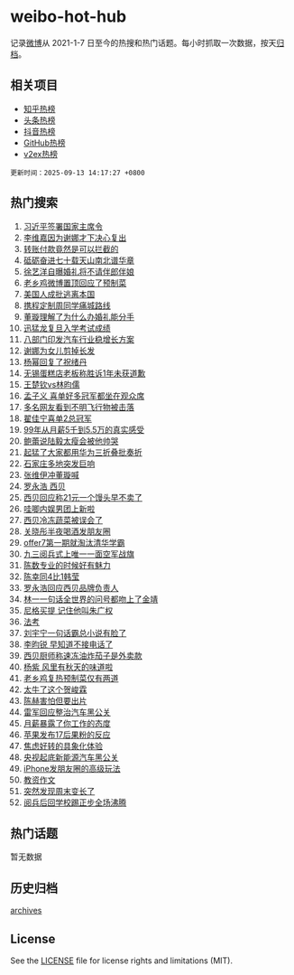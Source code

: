 # weibo-hot-hub

记录[微博](https://www.weibo.com)从 2021-1-7 日至今的热搜和热门话题。每小时抓取一次数据，按天[归档](archives)。

## 相关项目

- [知乎热榜](https://github.com/lonnyzhang423/zhihu-hot-hub)
- [头条热榜](https://github.com/lonnyzhang423/toutiao-hot-hub)
- [抖音热榜](https://github.com/lonnyzhang423/douyin-hot-hub)
- [GitHub热榜](https://github.com/lonnyzhang423/github-hot-hub)
- [v2ex热榜](https://github.com/lonnyzhang423/v2ex-hot-hub)


`更新时间：2025-09-13 14:17:27 +0800`

## 热门搜索

1. [习近平签署国家主席令](https://m.weibo.cn/search?containerid=100103type%3D1%26t%3D10%26q%3D%23%E4%B9%A0%E8%BF%91%E5%B9%B3%E7%AD%BE%E7%BD%B2%E5%9B%BD%E5%AE%B6%E4%B8%BB%E5%B8%AD%E4%BB%A4%23&stream_entry_id=51&isnewpage=1&extparam=seat%3D1%26c_type%3D51%26pos%3D0%26cate%3D10103%26q%3D%2523%25E4%25B9%25A0%25E8%25BF%2591%25E5%25B9%25B3%25E7%25AD%25BE%25E7%25BD%25B2%25E5%259B%25BD%25E5%25AE%25B6%25E4%25B8%25BB%25E5%25B8%25AD%25E4%25BB%25A4%2523%26dgr%3D0%26filter_type%3Drealtimehot%26stream_entry_id%3D51%26display_time%3D1757744246%26pre_seqid%3D175774424678501978153147)
1. [李维嘉因为谢娜才下决心复出](https://m.weibo.cn/search?containerid=100103type%3D1%26t%3D10%26q%3D%E6%9D%8E%E7%BB%B4%E5%98%89%E5%9B%A0%E4%B8%BA%E8%B0%A2%E5%A8%9C%E6%89%8D%E4%B8%8B%E5%86%B3%E5%BF%83%E5%A4%8D%E5%87%BA&stream_entry_id=31&isnewpage=1&extparam=seat%3D1%26dgr%3D0%26band_rank%3D1%26realpos%3D1%26filter_type%3Drealtimehot%26c_type%3D31%26pos%3D0%26cate%3D5001%26flag%3D1%26stream_entry_id%3D31%26lcate%3D5001%26q%3D%25E6%259D%258E%25E7%25BB%25B4%25E5%2598%2589%25E5%259B%25A0%25E4%25B8%25BA%25E8%25B0%25A2%25E5%25A8%259C%25E6%2589%258D%25E4%25B8%258B%25E5%2586%25B3%25E5%25BF%2583%25E5%25A4%258D%25E5%2587%25BA%26display_time%3D1757744246%26pre_seqid%3D175774424678501978153147)
1. [转账付款竟然是可以拦截的](https://m.weibo.cn/search?containerid=100103type%3D1%26t%3D10%26q%3D%E8%BD%AC%E8%B4%A6%E4%BB%98%E6%AC%BE%E7%AB%9F%E7%84%B6%E6%98%AF%E5%8F%AF%E4%BB%A5%E6%8B%A6%E6%88%AA%E7%9A%84&stream_entry_id=31&isnewpage=1&extparam=seat%3D1%26dgr%3D0%26band_rank%3D2%26realpos%3D2%26filter_type%3Drealtimehot%26c_type%3D31%26pos%3D1%26cate%3D5001%26flag%3D2%26stream_entry_id%3D31%26lcate%3D5001%26q%3D%25E8%25BD%25AC%25E8%25B4%25A6%25E4%25BB%2598%25E6%25AC%25BE%25E7%25AB%259F%25E7%2584%25B6%25E6%2598%25AF%25E5%258F%25AF%25E4%25BB%25A5%25E6%258B%25A6%25E6%2588%25AA%25E7%259A%2584%26display_time%3D1757744246%26pre_seqid%3D175774424678501978153147)
1. [砥砺奋进七十载天山南北谱华章](https://m.weibo.cn/search?containerid=100103type%3D1%26t%3D10%26q%3D%23%E7%A0%A5%E7%A0%BA%E5%A5%8B%E8%BF%9B%E4%B8%83%E5%8D%81%E8%BD%BD%E5%A4%A9%E5%B1%B1%E5%8D%97%E5%8C%97%E8%B0%B1%E5%8D%8E%E7%AB%A0%23&stream_entry_id=31&isnewpage=1&extparam=seat%3D1%26dgr%3D0%26band_rank%3D3%26realpos%3D3%26filter_type%3Drealtimehot%26c_type%3D31%26pos%3D2%26cate%3D5001%26flag%3D0%26stream_entry_id%3D31%26lcate%3D5001%26q%3D%2523%25E7%25A0%25A5%25E7%25A0%25BA%25E5%25A5%258B%25E8%25BF%259B%25E4%25B8%2583%25E5%258D%2581%25E8%25BD%25BD%25E5%25A4%25A9%25E5%25B1%25B1%25E5%258D%2597%25E5%258C%2597%25E8%25B0%25B1%25E5%258D%258E%25E7%25AB%25A0%2523%26display_time%3D1757744246%26pre_seqid%3D175774424678501978153147)
1. [徐艺洋自曝婚礼将不请伴郎伴娘](https://m.weibo.cn/search?containerid=100103type%3D1%26t%3D10%26q%3D%23%E5%BE%90%E8%89%BA%E6%B4%8B%E8%87%AA%E6%9B%9D%E5%A9%9A%E7%A4%BC%E5%B0%86%E4%B8%8D%E8%AF%B7%E4%BC%B4%E9%83%8E%E4%BC%B4%E5%A8%98%23&stream_entry_id=31&isnewpage=1&extparam=seat%3D1%26dgr%3D0%26band_rank%3D4%26realpos%3D4%26filter_type%3Drealtimehot%26c_type%3D31%26pos%3D3%26cate%3D5001%26flag%3D1%26stream_entry_id%3D31%26lcate%3D5001%26q%3D%2523%25E5%25BE%2590%25E8%2589%25BA%25E6%25B4%258B%25E8%2587%25AA%25E6%259B%259D%25E5%25A9%259A%25E7%25A4%25BC%25E5%25B0%2586%25E4%25B8%258D%25E8%25AF%25B7%25E4%25BC%25B4%25E9%2583%258E%25E4%25BC%25B4%25E5%25A8%2598%2523%26display_time%3D1757744246%26pre_seqid%3D175774424678501978153147)
1. [老乡鸡微博置顶回应了预制菜](https://m.weibo.cn/search?containerid=100103type%3D1%26t%3D10%26q%3D%23%E8%80%81%E4%B9%A1%E9%B8%A1%E5%BE%AE%E5%8D%9A%E7%BD%AE%E9%A1%B6%E5%9B%9E%E5%BA%94%E4%BA%86%E9%A2%84%E5%88%B6%E8%8F%9C%23&stream_entry_id=31&isnewpage=1&extparam=seat%3D1%26dgr%3D0%26band_rank%3D5%26realpos%3D5%26filter_type%3Drealtimehot%26c_type%3D31%26pos%3D4%26cate%3D5001%26flag%3D0%26stream_entry_id%3D31%26lcate%3D5001%26q%3D%2523%25E8%2580%2581%25E4%25B9%25A1%25E9%25B8%25A1%25E5%25BE%25AE%25E5%258D%259A%25E7%25BD%25AE%25E9%25A1%25B6%25E5%259B%259E%25E5%25BA%2594%25E4%25BA%2586%25E9%25A2%2584%25E5%2588%25B6%25E8%258F%259C%2523%26display_time%3D1757744246%26pre_seqid%3D175774424678501978153147)
1. [美国人成批逃离本国](https://m.weibo.cn/search?containerid=100103type%3D1%26t%3D10%26q%3D%E7%BE%8E%E5%9B%BD%E4%BA%BA%E6%88%90%E6%89%B9%E9%80%83%E7%A6%BB%E6%9C%AC%E5%9B%BD&stream_entry_id=31&isnewpage=1&extparam=seat%3D1%26dgr%3D0%26band_rank%3D6%26realpos%3D6%26filter_type%3Drealtimehot%26c_type%3D31%26pos%3D5%26cate%3D5001%26flag%3D1%26stream_entry_id%3D31%26lcate%3D5001%26q%3D%25E7%25BE%258E%25E5%259B%25BD%25E4%25BA%25BA%25E6%2588%2590%25E6%2589%25B9%25E9%2580%2583%25E7%25A6%25BB%25E6%259C%25AC%25E5%259B%25BD%26display_time%3D1757744246%26pre_seqid%3D175774424678501978153147)
1. [携程定制周同学痛城路线](https://m.weibo.cn/search?containerid=100103type%3D1%26t%3D10%26q%3D%23%E6%90%BA%E7%A8%8B%E5%AE%9A%E5%88%B6%E5%91%A8%E5%90%8C%E5%AD%A6%E7%97%9B%E5%9F%8E%E8%B7%AF%E7%BA%BF%23&stream_entry_id=31&isnewpage=1&extparam=seat%3D1%26dgr%3D0%26adid%3D300895%26band_rank%3D7%26topic_ad%3D1%26is_ad_pos%3D1%26c_type%3D31%26pos%3D6%26cate%3D5001%26stream_entry_id%3D31%26filter_type%3Drealtimehot%26lcate%3D5001%26q%3D%2523%25E6%2590%25BA%25E7%25A8%258B%25E5%25AE%259A%25E5%2588%25B6%25E5%2591%25A8%25E5%2590%258C%25E5%25AD%25A6%25E7%2597%259B%25E5%259F%258E%25E8%25B7%25AF%25E7%25BA%25BF%2523%26display_time%3D1757744246%26pre_seqid%3D175774424678501978153147)
1. [董璇理解了为什么办婚礼能分手](https://m.weibo.cn/search?containerid=100103type%3D1%26t%3D10%26q%3D%E8%91%A3%E7%92%87%E7%90%86%E8%A7%A3%E4%BA%86%E4%B8%BA%E4%BB%80%E4%B9%88%E5%8A%9E%E5%A9%9A%E7%A4%BC%E8%83%BD%E5%88%86%E6%89%8B&stream_entry_id=31&isnewpage=1&extparam=seat%3D1%26dgr%3D0%26band_rank%3D7%26realpos%3D7%26filter_type%3Drealtimehot%26c_type%3D31%26pos%3D7%26cate%3D5001%26flag%3D1%26stream_entry_id%3D31%26lcate%3D5001%26q%3D%25E8%2591%25A3%25E7%2592%2587%25E7%2590%2586%25E8%25A7%25A3%25E4%25BA%2586%25E4%25B8%25BA%25E4%25BB%2580%25E4%25B9%2588%25E5%258A%259E%25E5%25A9%259A%25E7%25A4%25BC%25E8%2583%25BD%25E5%2588%2586%25E6%2589%258B%26display_time%3D1757744246%26pre_seqid%3D175774424678501978153147)
1. [迅猛龙复旦入学考试成绩](https://m.weibo.cn/search?containerid=100103type%3D1%26t%3D10%26q%3D%E8%BF%85%E7%8C%9B%E9%BE%99%E5%A4%8D%E6%97%A6%E5%85%A5%E5%AD%A6%E8%80%83%E8%AF%95%E6%88%90%E7%BB%A9&stream_entry_id=31&isnewpage=1&extparam=seat%3D1%26dgr%3D0%26band_rank%3D8%26realpos%3D8%26filter_type%3Drealtimehot%26c_type%3D31%26pos%3D8%26cate%3D5001%26flag%3D2%26stream_entry_id%3D31%26lcate%3D5001%26q%3D%25E8%25BF%2585%25E7%258C%259B%25E9%25BE%2599%25E5%25A4%258D%25E6%2597%25A6%25E5%2585%25A5%25E5%25AD%25A6%25E8%2580%2583%25E8%25AF%2595%25E6%2588%2590%25E7%25BB%25A9%26display_time%3D1757744246%26pre_seqid%3D175774424678501978153147)
1. [八部门印发汽车行业稳增长方案](https://m.weibo.cn/search?containerid=100103type%3D1%26t%3D10%26q%3D%23%E5%85%AB%E9%83%A8%E9%97%A8%E5%8D%B0%E5%8F%91%E6%B1%BD%E8%BD%A6%E8%A1%8C%E4%B8%9A%E7%A8%B3%E5%A2%9E%E9%95%BF%E6%96%B9%E6%A1%88%23&stream_entry_id=31&isnewpage=1&extparam=seat%3D1%26dgr%3D0%26band_rank%3D9%26realpos%3D9%26filter_type%3Drealtimehot%26c_type%3D31%26pos%3D9%26cate%3D5001%26flag%3D1%26stream_entry_id%3D31%26lcate%3D5001%26q%3D%2523%25E5%2585%25AB%25E9%2583%25A8%25E9%2597%25A8%25E5%258D%25B0%25E5%258F%2591%25E6%25B1%25BD%25E8%25BD%25A6%25E8%25A1%258C%25E4%25B8%259A%25E7%25A8%25B3%25E5%25A2%259E%25E9%2595%25BF%25E6%2596%25B9%25E6%25A1%2588%2523%26display_time%3D1757744246%26pre_seqid%3D175774424678501978153147)
1. [谢娜为女儿剪掉长发](https://m.weibo.cn/search?containerid=100103type%3D1%26t%3D10%26q%3D%E8%B0%A2%E5%A8%9C%E4%B8%BA%E5%A5%B3%E5%84%BF%E5%89%AA%E6%8E%89%E9%95%BF%E5%8F%91&stream_entry_id=31&isnewpage=1&extparam=seat%3D1%26dgr%3D0%26band_rank%3D10%26realpos%3D10%26filter_type%3Drealtimehot%26c_type%3D31%26pos%3D10%26cate%3D5001%26flag%3D1%26stream_entry_id%3D31%26lcate%3D5001%26q%3D%25E8%25B0%25A2%25E5%25A8%259C%25E4%25B8%25BA%25E5%25A5%25B3%25E5%2584%25BF%25E5%2589%25AA%25E6%258E%2589%25E9%2595%25BF%25E5%258F%2591%26display_time%3D1757744246%26pre_seqid%3D175774424678501978153147)
1. [杨幂回复了祝绪丹](https://m.weibo.cn/search?containerid=100103type%3D1%26t%3D10%26q%3D%23%E6%9D%A8%E5%B9%82%E5%9B%9E%E5%A4%8D%E4%BA%86%E7%A5%9D%E7%BB%AA%E4%B8%B9%23&stream_entry_id=31&isnewpage=1&extparam=seat%3D1%26dgr%3D0%26band_rank%3D11%26realpos%3D11%26filter_type%3Drealtimehot%26c_type%3D31%26pos%3D11%26cate%3D5001%26flag%3D2%26stream_entry_id%3D31%26lcate%3D5001%26q%3D%2523%25E6%259D%25A8%25E5%25B9%2582%25E5%259B%259E%25E5%25A4%258D%25E4%25BA%2586%25E7%25A5%259D%25E7%25BB%25AA%25E4%25B8%25B9%2523%26display_time%3D1757744246%26pre_seqid%3D175774424678501978153147)
1. [无锡蛋糕店老板称胜诉1年未获道歉](https://m.weibo.cn/search?containerid=100103type%3D1%26t%3D10%26q%3D%23%E6%97%A0%E9%94%A1%E8%9B%8B%E7%B3%95%E5%BA%97%E8%80%81%E6%9D%BF%E7%A7%B0%E8%83%9C%E8%AF%891%E5%B9%B4%E6%9C%AA%E8%8E%B7%E9%81%93%E6%AD%89%23&stream_entry_id=31&isnewpage=1&extparam=seat%3D1%26dgr%3D0%26band_rank%3D12%26realpos%3D12%26filter_type%3Drealtimehot%26c_type%3D31%26pos%3D12%26cate%3D5001%26flag%3D0%26stream_entry_id%3D31%26lcate%3D5001%26q%3D%2523%25E6%2597%25A0%25E9%2594%25A1%25E8%259B%258B%25E7%25B3%2595%25E5%25BA%2597%25E8%2580%2581%25E6%259D%25BF%25E7%25A7%25B0%25E8%2583%259C%25E8%25AF%25891%25E5%25B9%25B4%25E6%259C%25AA%25E8%258E%25B7%25E9%2581%2593%25E6%25AD%2589%2523%26display_time%3D1757744246%26pre_seqid%3D175774424678501978153147)
1. [王楚钦vs林昀儒](https://m.weibo.cn/search?containerid=100103type%3D1%26t%3D10%26q%3D%23%E7%8E%8B%E6%A5%9A%E9%92%A6vs%E6%9E%97%E6%98%80%E5%84%92%23&stream_entry_id=31&isnewpage=1&extparam=seat%3D1%26dgr%3D0%26band_rank%3D13%26realpos%3D13%26filter_type%3Drealtimehot%26c_type%3D31%26pos%3D13%26cate%3D5001%26flag%3D1%26stream_entry_id%3D31%26lcate%3D5001%26q%3D%2523%25E7%258E%258B%25E6%25A5%259A%25E9%2592%25A6vs%25E6%259E%2597%25E6%2598%2580%25E5%2584%2592%2523%26display_time%3D1757744246%26pre_seqid%3D175774424678501978153147)
1. [孟子义 喜单好多冠军都坐在观众席](https://m.weibo.cn/search?containerid=100103type%3D1%26t%3D10%26q%3D%E5%AD%9F%E5%AD%90%E4%B9%89+%E5%96%9C%E5%8D%95%E5%A5%BD%E5%A4%9A%E5%86%A0%E5%86%9B%E9%83%BD%E5%9D%90%E5%9C%A8%E8%A7%82%E4%BC%97%E5%B8%AD&stream_entry_id=31&isnewpage=1&extparam=seat%3D1%26dgr%3D0%26band_rank%3D14%26realpos%3D14%26filter_type%3Drealtimehot%26c_type%3D31%26pos%3D14%26cate%3D5001%26flag%3D1%26stream_entry_id%3D31%26lcate%3D5001%26q%3D%25E5%25AD%259F%25E5%25AD%2590%25E4%25B9%2589%2520%25E5%2596%259C%25E5%258D%2595%25E5%25A5%25BD%25E5%25A4%259A%25E5%2586%25A0%25E5%2586%259B%25E9%2583%25BD%25E5%259D%2590%25E5%259C%25A8%25E8%25A7%2582%25E4%25BC%2597%25E5%25B8%25AD%26display_time%3D1757744246%26pre_seqid%3D175774424678501978153147)
1. [多名网友看到不明飞行物被击落](https://m.weibo.cn/search?containerid=100103type%3D1%26t%3D10%26q%3D%23%E5%A4%9A%E5%90%8D%E7%BD%91%E5%8F%8B%E7%9C%8B%E5%88%B0%E4%B8%8D%E6%98%8E%E9%A3%9E%E8%A1%8C%E7%89%A9%E8%A2%AB%E5%87%BB%E8%90%BD%23&stream_entry_id=31&isnewpage=1&extparam=seat%3D1%26dgr%3D0%26band_rank%3D15%26realpos%3D15%26filter_type%3Drealtimehot%26c_type%3D31%26pos%3D15%26cate%3D5001%26flag%3D1%26stream_entry_id%3D31%26lcate%3D5001%26q%3D%2523%25E5%25A4%259A%25E5%2590%258D%25E7%25BD%2591%25E5%258F%258B%25E7%259C%258B%25E5%2588%25B0%25E4%25B8%258D%25E6%2598%258E%25E9%25A3%259E%25E8%25A1%258C%25E7%2589%25A9%25E8%25A2%25AB%25E5%2587%25BB%25E8%2590%25BD%2523%26display_time%3D1757744246%26pre_seqid%3D175774424678501978153147)
1. [翟佳宁喜单2总冠军](https://m.weibo.cn/search?containerid=100103type%3D1%26t%3D10%26q%3D%E7%BF%9F%E4%BD%B3%E5%AE%81%E5%96%9C%E5%8D%952%E6%80%BB%E5%86%A0%E5%86%9B&stream_entry_id=31&isnewpage=1&extparam=seat%3D1%26dgr%3D0%26band_rank%3D16%26realpos%3D16%26filter_type%3Drealtimehot%26c_type%3D31%26pos%3D16%26cate%3D5001%26flag%3D1%26stream_entry_id%3D31%26lcate%3D5001%26q%3D%25E7%25BF%259F%25E4%25BD%25B3%25E5%25AE%2581%25E5%2596%259C%25E5%258D%25952%25E6%2580%25BB%25E5%2586%25A0%25E5%2586%259B%26display_time%3D1757744246%26pre_seqid%3D175774424678501978153147)
1. [99年从月薪5千到5.5万的真实感受](https://m.weibo.cn/search?containerid=100103type%3D1%26t%3D10%26q%3D99%E5%B9%B4%E4%BB%8E%E6%9C%88%E8%96%AA5%E5%8D%83%E5%88%B05.5%E4%B8%87%E7%9A%84%E7%9C%9F%E5%AE%9E%E6%84%9F%E5%8F%97&stream_entry_id=31&isnewpage=1&extparam=seat%3D1%26dgr%3D0%26band_rank%3D17%26realpos%3D17%26filter_type%3Drealtimehot%26c_type%3D31%26pos%3D17%26cate%3D5001%26flag%3D0%26stream_entry_id%3D31%26lcate%3D5001%26q%3D99%25E5%25B9%25B4%25E4%25BB%258E%25E6%259C%2588%25E8%2596%25AA5%25E5%258D%2583%25E5%2588%25B05.5%25E4%25B8%2587%25E7%259A%2584%25E7%259C%259F%25E5%25AE%259E%25E6%2584%259F%25E5%258F%2597%26display_time%3D1757744246%26pre_seqid%3D175774424678501978153147)
1. [鲍蕾说陆毅太瘦会被他帅哭](https://m.weibo.cn/search?containerid=100103type%3D1%26t%3D10%26q%3D%E9%B2%8D%E8%95%BE%E8%AF%B4%E9%99%86%E6%AF%85%E5%A4%AA%E7%98%A6%E4%BC%9A%E8%A2%AB%E4%BB%96%E5%B8%85%E5%93%AD&stream_entry_id=31&isnewpage=1&extparam=seat%3D1%26dgr%3D0%26band_rank%3D18%26realpos%3D18%26filter_type%3Drealtimehot%26c_type%3D31%26pos%3D18%26cate%3D5001%26flag%3D0%26stream_entry_id%3D31%26lcate%3D5001%26q%3D%25E9%25B2%258D%25E8%2595%25BE%25E8%25AF%25B4%25E9%2599%2586%25E6%25AF%2585%25E5%25A4%25AA%25E7%2598%25A6%25E4%25BC%259A%25E8%25A2%25AB%25E4%25BB%2596%25E5%25B8%2585%25E5%2593%25AD%26display_time%3D1757744246%26pre_seqid%3D175774424678501978153147)
1. [起猛了大家都用华为三折叠批奏折](https://m.weibo.cn/search?containerid=100103type%3D1%26t%3D10%26q%3D%23%E8%B5%B7%E7%8C%9B%E4%BA%86%E5%A4%A7%E5%AE%B6%E9%83%BD%E7%94%A8%E5%8D%8E%E4%B8%BA%E4%B8%89%E6%8A%98%E5%8F%A0%E6%89%B9%E5%A5%8F%E6%8A%98%23&stream_entry_id=31&isnewpage=1&extparam=seat%3D1%26dgr%3D0%26band_rank%3D19%26realpos%3D19%26filter_type%3Drealtimehot%26c_type%3D31%26pos%3D19%26cate%3D5001%26flag%3D1%26stream_entry_id%3D31%26lcate%3D5001%26q%3D%2523%25E8%25B5%25B7%25E7%258C%259B%25E4%25BA%2586%25E5%25A4%25A7%25E5%25AE%25B6%25E9%2583%25BD%25E7%2594%25A8%25E5%258D%258E%25E4%25B8%25BA%25E4%25B8%2589%25E6%258A%2598%25E5%258F%25A0%25E6%2589%25B9%25E5%25A5%258F%25E6%258A%2598%2523%26display_time%3D1757744246%26pre_seqid%3D175774424678501978153147)
1. [石家庄多地突发巨响](https://m.weibo.cn/search?containerid=100103type%3D1%26t%3D10%26q%3D%23%E7%9F%B3%E5%AE%B6%E5%BA%84%E5%A4%9A%E5%9C%B0%E7%AA%81%E5%8F%91%E5%B7%A8%E5%93%8D%23&stream_entry_id=31&isnewpage=1&extparam=seat%3D1%26dgr%3D0%26band_rank%3D20%26realpos%3D20%26filter_type%3Drealtimehot%26c_type%3D31%26pos%3D20%26cate%3D5001%26flag%3D1%26stream_entry_id%3D31%26lcate%3D5001%26q%3D%2523%25E7%259F%25B3%25E5%25AE%25B6%25E5%25BA%2584%25E5%25A4%259A%25E5%259C%25B0%25E7%25AA%2581%25E5%258F%2591%25E5%25B7%25A8%25E5%2593%258D%2523%26display_time%3D1757744246%26pre_seqid%3D175774424678501978153147)
1. [张维伊冲董璇喊](https://m.weibo.cn/search?containerid=100103type%3D1%26t%3D10%26q%3D%23%E5%BC%A0%E7%BB%B4%E4%BC%8A%E5%86%B2%E8%91%A3%E7%92%87%E5%96%8A%23&stream_entry_id=31&isnewpage=1&extparam=seat%3D1%26dgr%3D0%26band_rank%3D21%26realpos%3D21%26filter_type%3Drealtimehot%26c_type%3D31%26pos%3D21%26cate%3D5001%26flag%3D1%26stream_entry_id%3D31%26lcate%3D5001%26q%3D%2523%25E5%25BC%25A0%25E7%25BB%25B4%25E4%25BC%258A%25E5%2586%25B2%25E8%2591%25A3%25E7%2592%2587%25E5%2596%258A%2523%26display_time%3D1757744246%26pre_seqid%3D175774424678501978153147)
1. [罗永浩 西贝](https://m.weibo.cn/search?containerid=100103type%3D1%26t%3D10%26q%3D%E7%BD%97%E6%B0%B8%E6%B5%A9+%E8%A5%BF%E8%B4%9D&stream_entry_id=31&isnewpage=1&extparam=seat%3D1%26dgr%3D0%26band_rank%3D22%26realpos%3D22%26filter_type%3Drealtimehot%26c_type%3D31%26pos%3D22%26cate%3D5001%26flag%3D1%26stream_entry_id%3D31%26lcate%3D5001%26q%3D%25E7%25BD%2597%25E6%25B0%25B8%25E6%25B5%25A9%2520%25E8%25A5%25BF%25E8%25B4%259D%26display_time%3D1757744246%26pre_seqid%3D175774424678501978153147)
1. [西贝回应称21元一个馒头早不卖了](https://m.weibo.cn/search?containerid=100103type%3D1%26t%3D10%26q%3D%23%E8%A5%BF%E8%B4%9D%E5%9B%9E%E5%BA%94%E7%A7%B021%E5%85%83%E4%B8%80%E4%B8%AA%E9%A6%92%E5%A4%B4%E6%97%A9%E4%B8%8D%E5%8D%96%E4%BA%86%23&stream_entry_id=31&isnewpage=1&extparam=seat%3D1%26dgr%3D0%26band_rank%3D23%26realpos%3D23%26filter_type%3Drealtimehot%26c_type%3D31%26pos%3D23%26cate%3D5001%26flag%3D1%26stream_entry_id%3D31%26lcate%3D5001%26q%3D%2523%25E8%25A5%25BF%25E8%25B4%259D%25E5%259B%259E%25E5%25BA%2594%25E7%25A7%25B021%25E5%2585%2583%25E4%25B8%2580%25E4%25B8%25AA%25E9%25A6%2592%25E5%25A4%25B4%25E6%2597%25A9%25E4%25B8%258D%25E5%258D%2596%25E4%25BA%2586%2523%26display_time%3D1757744246%26pre_seqid%3D175774424678501978153147)
1. [哇唧内娱男团上新啦](https://m.weibo.cn/search?containerid=100103type%3D1%26t%3D10%26q%3D%E5%93%87%E5%94%A7%E5%86%85%E5%A8%B1%E7%94%B7%E5%9B%A2%E4%B8%8A%E6%96%B0%E5%95%A6&stream_entry_id=31&isnewpage=1&extparam=seat%3D1%26dgr%3D0%26band_rank%3D24%26realpos%3D24%26filter_type%3Drealtimehot%26c_type%3D31%26pos%3D24%26cate%3D5001%26flag%3D1%26stream_entry_id%3D31%26lcate%3D5001%26q%3D%25E5%2593%2587%25E5%2594%25A7%25E5%2586%2585%25E5%25A8%25B1%25E7%2594%25B7%25E5%259B%25A2%25E4%25B8%258A%25E6%2596%25B0%25E5%2595%25A6%26display_time%3D1757744246%26pre_seqid%3D175774424678501978153147)
1. [西贝冷冻蔬菜被误会了](https://m.weibo.cn/search?containerid=100103type%3D1%26t%3D10%26q%3D%23%E8%A5%BF%E8%B4%9D%E5%86%B7%E5%86%BB%E8%94%AC%E8%8F%9C%E8%A2%AB%E8%AF%AF%E4%BC%9A%E4%BA%86%23&stream_entry_id=31&isnewpage=1&extparam=seat%3D1%26dgr%3D0%26band_rank%3D25%26realpos%3D25%26filter_type%3Drealtimehot%26c_type%3D31%26pos%3D25%26cate%3D5001%26flag%3D0%26stream_entry_id%3D31%26lcate%3D5001%26q%3D%2523%25E8%25A5%25BF%25E8%25B4%259D%25E5%2586%25B7%25E5%2586%25BB%25E8%2594%25AC%25E8%258F%259C%25E8%25A2%25AB%25E8%25AF%25AF%25E4%25BC%259A%25E4%25BA%2586%2523%26display_time%3D1757744246%26pre_seqid%3D175774424678501978153147)
1. [关晓彤半夜喝酒发朋友圈](https://m.weibo.cn/search?containerid=100103type%3D1%26t%3D10%26q%3D%E5%85%B3%E6%99%93%E5%BD%A4%E5%8D%8A%E5%A4%9C%E5%96%9D%E9%85%92%E5%8F%91%E6%9C%8B%E5%8F%8B%E5%9C%88&stream_entry_id=31&isnewpage=1&extparam=seat%3D1%26dgr%3D0%26band_rank%3D26%26realpos%3D26%26filter_type%3Drealtimehot%26c_type%3D31%26pos%3D26%26cate%3D5001%26flag%3D0%26stream_entry_id%3D31%26lcate%3D5001%26q%3D%25E5%2585%25B3%25E6%2599%2593%25E5%25BD%25A4%25E5%258D%258A%25E5%25A4%259C%25E5%2596%259D%25E9%2585%2592%25E5%258F%2591%25E6%259C%258B%25E5%258F%258B%25E5%259C%2588%26display_time%3D1757744246%26pre_seqid%3D175774424678501978153147)
1. [offer7第一期就淘汰清华学霸](https://m.weibo.cn/search?containerid=100103type%3D1%26t%3D10%26q%3Doffer7%E7%AC%AC%E4%B8%80%E6%9C%9F%E5%B0%B1%E6%B7%98%E6%B1%B0%E6%B8%85%E5%8D%8E%E5%AD%A6%E9%9C%B8&stream_entry_id=31&isnewpage=1&extparam=seat%3D1%26dgr%3D0%26band_rank%3D27%26realpos%3D27%26filter_type%3Drealtimehot%26c_type%3D31%26pos%3D27%26cate%3D5001%26flag%3D1%26stream_entry_id%3D31%26lcate%3D5001%26q%3Doffer7%25E7%25AC%25AC%25E4%25B8%2580%25E6%259C%259F%25E5%25B0%25B1%25E6%25B7%2598%25E6%25B1%25B0%25E6%25B8%2585%25E5%258D%258E%25E5%25AD%25A6%25E9%259C%25B8%26display_time%3D1757744246%26pre_seqid%3D175774424678501978153147)
1. [九三阅兵式上唯一一面空军战旗](https://m.weibo.cn/search?containerid=100103type%3D1%26t%3D10%26q%3D%23%E4%B9%9D%E4%B8%89%E9%98%85%E5%85%B5%E5%BC%8F%E4%B8%8A%E5%94%AF%E4%B8%80%E4%B8%80%E9%9D%A2%E7%A9%BA%E5%86%9B%E6%88%98%E6%97%97%23&stream_entry_id=31&isnewpage=1&extparam=seat%3D1%26dgr%3D0%26band_rank%3D28%26realpos%3D28%26filter_type%3Drealtimehot%26c_type%3D31%26pos%3D28%26cate%3D5001%26flag%3D0%26stream_entry_id%3D31%26lcate%3D5001%26q%3D%2523%25E4%25B9%259D%25E4%25B8%2589%25E9%2598%2585%25E5%2585%25B5%25E5%25BC%258F%25E4%25B8%258A%25E5%2594%25AF%25E4%25B8%2580%25E4%25B8%2580%25E9%259D%25A2%25E7%25A9%25BA%25E5%2586%259B%25E6%2588%2598%25E6%2597%2597%2523%26display_time%3D1757744246%26pre_seqid%3D175774424678501978153147)
1. [陈数专业的时候好有魅力](https://m.weibo.cn/search?containerid=100103type%3D1%26t%3D10%26q%3D%E9%99%88%E6%95%B0%E4%B8%93%E4%B8%9A%E7%9A%84%E6%97%B6%E5%80%99%E5%A5%BD%E6%9C%89%E9%AD%85%E5%8A%9B&stream_entry_id=31&isnewpage=1&extparam=seat%3D1%26dgr%3D0%26band_rank%3D29%26realpos%3D29%26filter_type%3Drealtimehot%26c_type%3D31%26pos%3D29%26cate%3D5001%26flag%3D1%26stream_entry_id%3D31%26lcate%3D5001%26q%3D%25E9%2599%2588%25E6%2595%25B0%25E4%25B8%2593%25E4%25B8%259A%25E7%259A%2584%25E6%2597%25B6%25E5%2580%2599%25E5%25A5%25BD%25E6%259C%2589%25E9%25AD%2585%25E5%258A%259B%26display_time%3D1757744246%26pre_seqid%3D175774424678501978153147)
1. [陈幸同4比1韩莹](https://m.weibo.cn/search?containerid=100103type%3D1%26t%3D10%26q%3D%23%E9%99%88%E5%B9%B8%E5%90%8C4%E6%AF%941%E9%9F%A9%E8%8E%B9%23&stream_entry_id=31&isnewpage=1&extparam=seat%3D1%26dgr%3D0%26band_rank%3D30%26realpos%3D30%26filter_type%3Drealtimehot%26c_type%3D31%26pos%3D30%26cate%3D5001%26flag%3D1%26stream_entry_id%3D31%26lcate%3D5001%26q%3D%2523%25E9%2599%2588%25E5%25B9%25B8%25E5%2590%258C4%25E6%25AF%25941%25E9%259F%25A9%25E8%258E%25B9%2523%26display_time%3D1757744246%26pre_seqid%3D175774424678501978153147)
1. [罗永浩回应西贝品牌负责人](https://m.weibo.cn/search?containerid=100103type%3D1%26t%3D10%26q%3D%23%E7%BD%97%E6%B0%B8%E6%B5%A9%E5%9B%9E%E5%BA%94%E8%A5%BF%E8%B4%9D%E5%93%81%E7%89%8C%E8%B4%9F%E8%B4%A3%E4%BA%BA%23&stream_entry_id=31&isnewpage=1&extparam=seat%3D1%26dgr%3D0%26band_rank%3D31%26realpos%3D31%26filter_type%3Drealtimehot%26c_type%3D31%26pos%3D31%26cate%3D5001%26flag%3D0%26stream_entry_id%3D31%26lcate%3D5001%26q%3D%2523%25E7%25BD%2597%25E6%25B0%25B8%25E6%25B5%25A9%25E5%259B%259E%25E5%25BA%2594%25E8%25A5%25BF%25E8%25B4%259D%25E5%2593%2581%25E7%2589%258C%25E8%25B4%259F%25E8%25B4%25A3%25E4%25BA%25BA%2523%26display_time%3D1757744246%26pre_seqid%3D175774424678501978153147)
1. [林一一句话全世界的问号都吻上了金靖](https://m.weibo.cn/search?containerid=100103type%3D1%26t%3D10%26q%3D%E6%9E%97%E4%B8%80%E4%B8%80%E5%8F%A5%E8%AF%9D%E5%85%A8%E4%B8%96%E7%95%8C%E7%9A%84%E9%97%AE%E5%8F%B7%E9%83%BD%E5%90%BB%E4%B8%8A%E4%BA%86%E9%87%91%E9%9D%96&stream_entry_id=31&isnewpage=1&extparam=seat%3D1%26dgr%3D0%26band_rank%3D32%26realpos%3D32%26filter_type%3Drealtimehot%26c_type%3D31%26pos%3D32%26cate%3D5001%26flag%3D1%26stream_entry_id%3D31%26lcate%3D5001%26q%3D%25E6%259E%2597%25E4%25B8%2580%25E4%25B8%2580%25E5%258F%25A5%25E8%25AF%259D%25E5%2585%25A8%25E4%25B8%2596%25E7%2595%258C%25E7%259A%2584%25E9%2597%25AE%25E5%258F%25B7%25E9%2583%25BD%25E5%2590%25BB%25E4%25B8%258A%25E4%25BA%2586%25E9%2587%2591%25E9%259D%2596%26display_time%3D1757744246%26pre_seqid%3D175774424678501978153147)
1. [尼格买提 记住他叫朱广权](https://m.weibo.cn/search?containerid=100103type%3D1%26t%3D10%26q%3D%E5%B0%BC%E6%A0%BC%E4%B9%B0%E6%8F%90+%E8%AE%B0%E4%BD%8F%E4%BB%96%E5%8F%AB%E6%9C%B1%E5%B9%BF%E6%9D%83&stream_entry_id=31&isnewpage=1&extparam=seat%3D1%26dgr%3D0%26band_rank%3D33%26realpos%3D33%26filter_type%3Drealtimehot%26c_type%3D31%26pos%3D33%26cate%3D5001%26flag%3D1%26stream_entry_id%3D31%26lcate%3D5001%26q%3D%25E5%25B0%25BC%25E6%25A0%25BC%25E4%25B9%25B0%25E6%258F%2590%2520%25E8%25AE%25B0%25E4%25BD%258F%25E4%25BB%2596%25E5%258F%25AB%25E6%259C%25B1%25E5%25B9%25BF%25E6%259D%2583%26display_time%3D1757744246%26pre_seqid%3D175774424678501978153147)
1. [法考](https://m.weibo.cn/search?containerid=100103type%3D1%26t%3D10%26q%3D%E6%B3%95%E8%80%83&stream_entry_id=31&isnewpage=1&extparam=seat%3D1%26dgr%3D0%26band_rank%3D34%26realpos%3D34%26filter_type%3Drealtimehot%26c_type%3D31%26pos%3D34%26cate%3D5001%26flag%3D0%26stream_entry_id%3D31%26lcate%3D5001%26q%3D%25E6%25B3%2595%25E8%2580%2583%26display_time%3D1757744246%26pre_seqid%3D175774424678501978153147)
1. [刘宇宁一句话霸总小说有脸了](https://m.weibo.cn/search?containerid=100103type%3D1%26t%3D10%26q%3D%E5%88%98%E5%AE%87%E5%AE%81%E4%B8%80%E5%8F%A5%E8%AF%9D%E9%9C%B8%E6%80%BB%E5%B0%8F%E8%AF%B4%E6%9C%89%E8%84%B8%E4%BA%86&stream_entry_id=31&isnewpage=1&extparam=seat%3D1%26dgr%3D0%26band_rank%3D35%26realpos%3D35%26filter_type%3Drealtimehot%26c_type%3D31%26pos%3D35%26cate%3D5001%26flag%3D1%26stream_entry_id%3D31%26lcate%3D5001%26q%3D%25E5%2588%2598%25E5%25AE%2587%25E5%25AE%2581%25E4%25B8%2580%25E5%258F%25A5%25E8%25AF%259D%25E9%259C%25B8%25E6%2580%25BB%25E5%25B0%258F%25E8%25AF%25B4%25E6%259C%2589%25E8%2584%25B8%25E4%25BA%2586%26display_time%3D1757744246%26pre_seqid%3D175774424678501978153147)
1. [李昀锐 早知道不接电话了](https://m.weibo.cn/search?containerid=100103type%3D1%26t%3D10%26q%3D%E6%9D%8E%E6%98%80%E9%94%90+%E6%97%A9%E7%9F%A5%E9%81%93%E4%B8%8D%E6%8E%A5%E7%94%B5%E8%AF%9D%E4%BA%86&stream_entry_id=31&isnewpage=1&extparam=seat%3D1%26dgr%3D0%26band_rank%3D36%26realpos%3D36%26filter_type%3Drealtimehot%26c_type%3D31%26pos%3D36%26cate%3D5001%26flag%3D0%26stream_entry_id%3D31%26lcate%3D5001%26q%3D%25E6%259D%258E%25E6%2598%2580%25E9%2594%2590%2520%25E6%2597%25A9%25E7%259F%25A5%25E9%2581%2593%25E4%25B8%258D%25E6%258E%25A5%25E7%2594%25B5%25E8%25AF%259D%25E4%25BA%2586%26display_time%3D1757744246%26pre_seqid%3D175774424678501978153147)
1. [西贝厨师称速冻油炸茄子是外卖款](https://m.weibo.cn/search?containerid=100103type%3D1%26t%3D10%26q%3D%23%E8%A5%BF%E8%B4%9D%E5%8E%A8%E5%B8%88%E7%A7%B0%E9%80%9F%E5%86%BB%E6%B2%B9%E7%82%B8%E8%8C%84%E5%AD%90%E6%98%AF%E5%A4%96%E5%8D%96%E6%AC%BE%23&stream_entry_id=31&isnewpage=1&extparam=seat%3D1%26dgr%3D0%26band_rank%3D37%26realpos%3D37%26filter_type%3Drealtimehot%26c_type%3D31%26pos%3D37%26cate%3D5001%26flag%3D0%26stream_entry_id%3D31%26lcate%3D5001%26q%3D%2523%25E8%25A5%25BF%25E8%25B4%259D%25E5%258E%25A8%25E5%25B8%2588%25E7%25A7%25B0%25E9%2580%259F%25E5%2586%25BB%25E6%25B2%25B9%25E7%2582%25B8%25E8%258C%2584%25E5%25AD%2590%25E6%2598%25AF%25E5%25A4%2596%25E5%258D%2596%25E6%25AC%25BE%2523%26display_time%3D1757744246%26pre_seqid%3D175774424678501978153147)
1. [杨紫 风里有秋天的味道啦](https://m.weibo.cn/search?containerid=100103type%3D1%26t%3D10%26q%3D%E6%9D%A8%E7%B4%AB+%E9%A3%8E%E9%87%8C%E6%9C%89%E7%A7%8B%E5%A4%A9%E7%9A%84%E5%91%B3%E9%81%93%E5%95%A6&stream_entry_id=31&isnewpage=1&extparam=seat%3D1%26dgr%3D0%26band_rank%3D38%26realpos%3D38%26filter_type%3Drealtimehot%26c_type%3D31%26pos%3D38%26cate%3D5001%26flag%3D1%26stream_entry_id%3D31%26lcate%3D5001%26q%3D%25E6%259D%25A8%25E7%25B4%25AB%2520%25E9%25A3%258E%25E9%2587%258C%25E6%259C%2589%25E7%25A7%258B%25E5%25A4%25A9%25E7%259A%2584%25E5%2591%25B3%25E9%2581%2593%25E5%2595%25A6%26display_time%3D1757744246%26pre_seqid%3D175774424678501978153147)
1. [老乡鸡复热预制菜仅有两道](https://m.weibo.cn/search?containerid=100103type%3D1%26t%3D10%26q%3D%23%E8%80%81%E4%B9%A1%E9%B8%A1%E5%A4%8D%E7%83%AD%E9%A2%84%E5%88%B6%E8%8F%9C%E4%BB%85%E6%9C%89%E4%B8%A4%E9%81%93%23&stream_entry_id=31&isnewpage=1&extparam=seat%3D1%26dgr%3D0%26band_rank%3D39%26realpos%3D39%26filter_type%3Drealtimehot%26c_type%3D31%26pos%3D39%26cate%3D5001%26flag%3D1%26stream_entry_id%3D31%26lcate%3D5001%26q%3D%2523%25E8%2580%2581%25E4%25B9%25A1%25E9%25B8%25A1%25E5%25A4%258D%25E7%2583%25AD%25E9%25A2%2584%25E5%2588%25B6%25E8%258F%259C%25E4%25BB%2585%25E6%259C%2589%25E4%25B8%25A4%25E9%2581%2593%2523%26display_time%3D1757744246%26pre_seqid%3D175774424678501978153147)
1. [太牛了这个贺峻霖](https://m.weibo.cn/search?containerid=100103type%3D1%26t%3D10%26q%3D%E5%A4%AA%E7%89%9B%E4%BA%86%E8%BF%99%E4%B8%AA%E8%B4%BA%E5%B3%BB%E9%9C%96&stream_entry_id=31&isnewpage=1&extparam=seat%3D1%26dgr%3D0%26band_rank%3D40%26realpos%3D40%26filter_type%3Drealtimehot%26c_type%3D31%26pos%3D40%26cate%3D5001%26flag%3D1%26stream_entry_id%3D31%26lcate%3D5001%26q%3D%25E5%25A4%25AA%25E7%2589%259B%25E4%25BA%2586%25E8%25BF%2599%25E4%25B8%25AA%25E8%25B4%25BA%25E5%25B3%25BB%25E9%259C%2596%26display_time%3D1757744246%26pre_seqid%3D175774424678501978153147)
1. [陈赫害怕但要出片](https://m.weibo.cn/search?containerid=100103type%3D1%26t%3D10%26q%3D%E9%99%88%E8%B5%AB%E5%AE%B3%E6%80%95%E4%BD%86%E8%A6%81%E5%87%BA%E7%89%87&stream_entry_id=31&isnewpage=1&extparam=seat%3D1%26dgr%3D0%26band_rank%3D41%26realpos%3D41%26filter_type%3Drealtimehot%26c_type%3D31%26pos%3D41%26cate%3D5001%26flag%3D1%26stream_entry_id%3D31%26lcate%3D5001%26q%3D%25E9%2599%2588%25E8%25B5%25AB%25E5%25AE%25B3%25E6%2580%2595%25E4%25BD%2586%25E8%25A6%2581%25E5%2587%25BA%25E7%2589%2587%26display_time%3D1757744246%26pre_seqid%3D175774424678501978153147)
1. [雷军回应整治汽车黑公关](https://m.weibo.cn/search?containerid=100103type%3D1%26t%3D10%26q%3D%23%E9%9B%B7%E5%86%9B%E5%9B%9E%E5%BA%94%E6%95%B4%E6%B2%BB%E6%B1%BD%E8%BD%A6%E9%BB%91%E5%85%AC%E5%85%B3%23&stream_entry_id=31&isnewpage=1&extparam=seat%3D1%26dgr%3D0%26band_rank%3D42%26realpos%3D42%26filter_type%3Drealtimehot%26c_type%3D31%26pos%3D42%26cate%3D5001%26flag%3D1%26stream_entry_id%3D31%26lcate%3D5001%26q%3D%2523%25E9%259B%25B7%25E5%2586%259B%25E5%259B%259E%25E5%25BA%2594%25E6%2595%25B4%25E6%25B2%25BB%25E6%25B1%25BD%25E8%25BD%25A6%25E9%25BB%2591%25E5%2585%25AC%25E5%2585%25B3%2523%26display_time%3D1757744246%26pre_seqid%3D175774424678501978153147)
1. [月薪暴露了你工作的态度](https://m.weibo.cn/search?containerid=100103type%3D1%26t%3D10%26q%3D%E6%9C%88%E8%96%AA%E6%9A%B4%E9%9C%B2%E4%BA%86%E4%BD%A0%E5%B7%A5%E4%BD%9C%E7%9A%84%E6%80%81%E5%BA%A6&stream_entry_id=31&isnewpage=1&extparam=seat%3D1%26dgr%3D0%26band_rank%3D43%26realpos%3D43%26filter_type%3Drealtimehot%26c_type%3D31%26pos%3D43%26cate%3D5001%26flag%3D1%26stream_entry_id%3D31%26lcate%3D5001%26q%3D%25E6%259C%2588%25E8%2596%25AA%25E6%259A%25B4%25E9%259C%25B2%25E4%25BA%2586%25E4%25BD%25A0%25E5%25B7%25A5%25E4%25BD%259C%25E7%259A%2584%25E6%2580%2581%25E5%25BA%25A6%26display_time%3D1757744246%26pre_seqid%3D175774424678501978153147)
1. [苹果发布17后果粉的反应](https://m.weibo.cn/search?containerid=100103type%3D1%26t%3D10%26q%3D%E8%8B%B9%E6%9E%9C%E5%8F%91%E5%B8%8317%E5%90%8E%E6%9E%9C%E7%B2%89%E7%9A%84%E5%8F%8D%E5%BA%94&stream_entry_id=31&isnewpage=1&extparam=seat%3D1%26dgr%3D0%26band_rank%3D44%26realpos%3D44%26filter_type%3Drealtimehot%26c_type%3D31%26pos%3D44%26cate%3D5001%26flag%3D1%26stream_entry_id%3D31%26lcate%3D5001%26q%3D%25E8%258B%25B9%25E6%259E%259C%25E5%258F%2591%25E5%25B8%258317%25E5%2590%258E%25E6%259E%259C%25E7%25B2%2589%25E7%259A%2584%25E5%258F%258D%25E5%25BA%2594%26display_time%3D1757744246%26pre_seqid%3D175774424678501978153147)
1. [焦虑好转的具象化体验](https://m.weibo.cn/search?containerid=100103type%3D1%26t%3D10%26q%3D%E7%84%A6%E8%99%91%E5%A5%BD%E8%BD%AC%E7%9A%84%E5%85%B7%E8%B1%A1%E5%8C%96%E4%BD%93%E9%AA%8C&stream_entry_id=31&isnewpage=1&extparam=seat%3D1%26dgr%3D0%26band_rank%3D45%26realpos%3D45%26filter_type%3Drealtimehot%26c_type%3D31%26pos%3D45%26cate%3D5001%26flag%3D1%26stream_entry_id%3D31%26lcate%3D5001%26q%3D%25E7%2584%25A6%25E8%2599%2591%25E5%25A5%25BD%25E8%25BD%25AC%25E7%259A%2584%25E5%2585%25B7%25E8%25B1%25A1%25E5%258C%2596%25E4%25BD%2593%25E9%25AA%258C%26display_time%3D1757744246%26pre_seqid%3D175774424678501978153147)
1. [央视起底新能源汽车黑公关](https://m.weibo.cn/search?containerid=100103type%3D1%26t%3D10%26q%3D%23%E5%A4%AE%E8%A7%86%E8%B5%B7%E5%BA%95%E6%96%B0%E8%83%BD%E6%BA%90%E6%B1%BD%E8%BD%A6%E9%BB%91%E5%85%AC%E5%85%B3%23&stream_entry_id=31&isnewpage=1&extparam=seat%3D1%26dgr%3D0%26band_rank%3D46%26realpos%3D46%26filter_type%3Drealtimehot%26c_type%3D31%26pos%3D46%26cate%3D5001%26flag%3D0%26stream_entry_id%3D31%26lcate%3D5001%26q%3D%2523%25E5%25A4%25AE%25E8%25A7%2586%25E8%25B5%25B7%25E5%25BA%2595%25E6%2596%25B0%25E8%2583%25BD%25E6%25BA%2590%25E6%25B1%25BD%25E8%25BD%25A6%25E9%25BB%2591%25E5%2585%25AC%25E5%2585%25B3%2523%26display_time%3D1757744246%26pre_seqid%3D175774424678501978153147)
1. [iPhone发朋友圈的高级玩法](https://m.weibo.cn/search?containerid=100103type%3D1%26t%3D10%26q%3DiPhone%E5%8F%91%E6%9C%8B%E5%8F%8B%E5%9C%88%E7%9A%84%E9%AB%98%E7%BA%A7%E7%8E%A9%E6%B3%95&stream_entry_id=31&isnewpage=1&extparam=seat%3D1%26dgr%3D0%26band_rank%3D47%26realpos%3D47%26filter_type%3Drealtimehot%26c_type%3D31%26pos%3D47%26cate%3D5001%26flag%3D1%26stream_entry_id%3D31%26lcate%3D5001%26q%3DiPhone%25E5%258F%2591%25E6%259C%258B%25E5%258F%258B%25E5%259C%2588%25E7%259A%2584%25E9%25AB%2598%25E7%25BA%25A7%25E7%258E%25A9%25E6%25B3%2595%26display_time%3D1757744246%26pre_seqid%3D175774424678501978153147)
1. [教资作文](https://m.weibo.cn/search?containerid=100103type%3D1%26t%3D10%26q%3D%E6%95%99%E8%B5%84%E4%BD%9C%E6%96%87&stream_entry_id=31&isnewpage=1&extparam=seat%3D1%26dgr%3D0%26band_rank%3D48%26realpos%3D48%26filter_type%3Drealtimehot%26c_type%3D31%26pos%3D48%26cate%3D5001%26flag%3D0%26stream_entry_id%3D31%26lcate%3D5001%26q%3D%25E6%2595%2599%25E8%25B5%2584%25E4%25BD%259C%25E6%2596%2587%26display_time%3D1757744246%26pre_seqid%3D175774424678501978153147)
1. [突然发现周末变长了](https://m.weibo.cn/search?containerid=100103type%3D1%26t%3D10%26q%3D%E7%AA%81%E7%84%B6%E5%8F%91%E7%8E%B0%E5%91%A8%E6%9C%AB%E5%8F%98%E9%95%BF%E4%BA%86&stream_entry_id=31&isnewpage=1&extparam=seat%3D1%26dgr%3D0%26band_rank%3D49%26realpos%3D49%26filter_type%3Drealtimehot%26c_type%3D31%26pos%3D49%26cate%3D5001%26flag%3D0%26stream_entry_id%3D31%26lcate%3D5001%26q%3D%25E7%25AA%2581%25E7%2584%25B6%25E5%258F%2591%25E7%258E%25B0%25E5%2591%25A8%25E6%259C%25AB%25E5%258F%2598%25E9%2595%25BF%25E4%25BA%2586%26display_time%3D1757744246%26pre_seqid%3D175774424678501978153147)
1. [阅兵后回学校踢正步全场沸腾](https://m.weibo.cn/search?containerid=100103type%3D1%26t%3D10%26q%3D%23%E9%98%85%E5%85%B5%E5%90%8E%E5%9B%9E%E5%AD%A6%E6%A0%A1%E8%B8%A2%E6%AD%A3%E6%AD%A5%E5%85%A8%E5%9C%BA%E6%B2%B8%E8%85%BE%23&stream_entry_id=31&isnewpage=1&extparam=seat%3D1%26dgr%3D0%26band_rank%3D50%26realpos%3D50%26filter_type%3Drealtimehot%26c_type%3D31%26pos%3D50%26cate%3D5001%26flag%3D1%26stream_entry_id%3D31%26lcate%3D5001%26q%3D%2523%25E9%2598%2585%25E5%2585%25B5%25E5%2590%258E%25E5%259B%259E%25E5%25AD%25A6%25E6%25A0%25A1%25E8%25B8%25A2%25E6%25AD%25A3%25E6%25AD%25A5%25E5%2585%25A8%25E5%259C%25BA%25E6%25B2%25B8%25E8%2585%25BE%2523%26display_time%3D1757744246%26pre_seqid%3D175774424678501978153147)

## 热门话题

暂无数据

## 历史归档

[archives](archives)

## License

See the [LICENSE](LICENSE) file for license rights and limitations (MIT).
